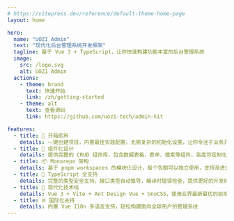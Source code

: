 ```yaml
---
# https://vitepress.dev/reference/default-theme-home-page
layout: home

hero:
  name: "UOZI Admin"
  text: "现代化后台管理系统开发框架"
  tagline: 基于 Vue 3 + TypeScript，让你快速构建功能丰富的后台管理系统
  image:
    src: /logo.svg
    alt: UOZI Admin
  actions:
    - theme: brand
      text: 快速开始
      link: /zh/getting-started
    - theme: alt
      text: 查看源码
      link: https://github.com/uozi-tech/admin-kit

features:
  - title: 🚀 开箱即用
    details: 一键创建项目，内置最佳实践配置，无需复杂的初始化设置，让你专注于业务开发
  - title: 🧩 组件化设计
    details: 提供完整的 CRUD 组件库，包含数据表格、表单、搜索等组件，高度可定制化
  - title: 📦 Monorepo 架构
    details: 基于 pnpm workspaces 的模块化设计，每个包都可以独立使用，支持渐进式采用
  - title: 🔧 TypeScript 全支持
    details: 完整的类型安全支持，接口类型自动推导，编译时错误检查，提供更好的开发体验
  - title: 🎨 现代化技术栈
    details: Vue 3 + Vite + Ant Design Vue + UnoCSS，使用业界最新最优的前端技术
  - title: 🌐 国际化支持
    details: 内置 Vue I18n 多语言支持，轻松构建面向全球用户的管理系统
---
```

